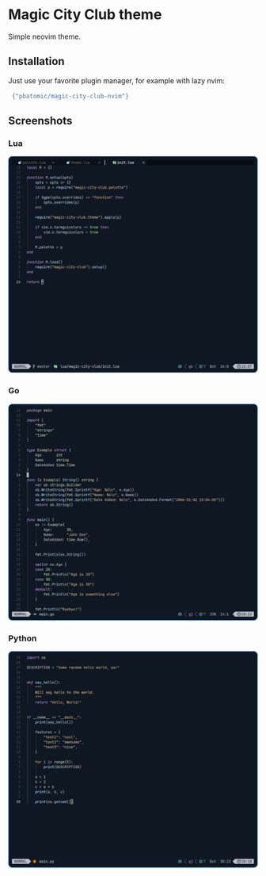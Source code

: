 # Magic City Club theme

Simple neovim theme.

## Installation

Just use your favorite plugin manager, for example with lazy nvim:

```lua
 {"pbatomic/magic-city-club-nvim"}
```

## Screenshots

### Lua

![Magic City Club theme](imgs/01.png)

### Go

![Magic City Club theme](imgs/03.png)

### Python

![Magic City Club theme](imgs/02.png)
